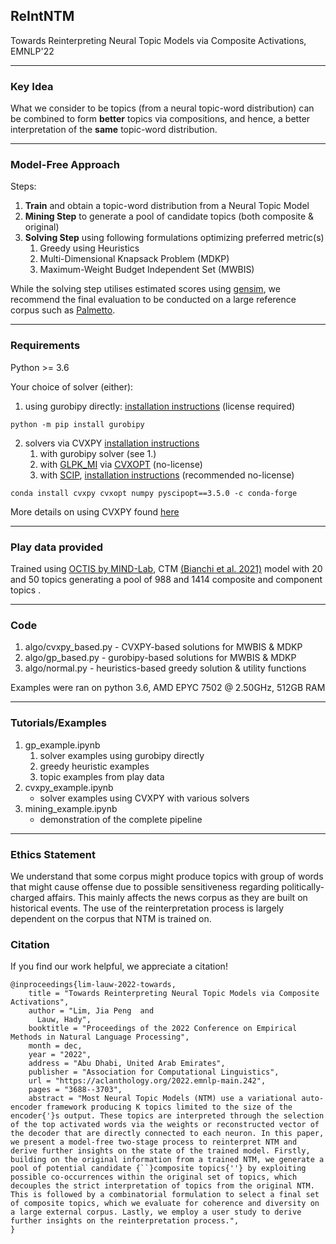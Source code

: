 

## ReIntNTM

Towards Reinterpreting Neural Topic Models via Composite Activations, EMNLP'22

---

### Key Idea

What we consider to be topics (from a neural topic-word distribution) can be combined to form **better** topics via compositions, and hence, a better interpretation of the **same** topic-word distribution.

---
### Model-Free Approach

Steps:

1. **Train** and obtain a topic-word distribution from a Neural Topic Model
2. **Mining Step** to generate a pool of candidate topics (both composite & original)
3. **Solving Step** using following formulations optimizing preferred metric(s)
	1. Greedy using Heuristics 
	2. Multi-Dimensional Knapsack Problem (MDKP)
	3. Maximum-Weight Budget Independent Set (MWBIS)

While the solving step utilises estimated scores using [gensim](https://radimrehurek.com/gensim/), we recommend the final evaluation to be conducted on a large reference corpus such as [Palmetto](https://github.com/dice-group/Palmetto).

---

### Requirements

Python >= 3.6

Your choice of solver (either):

1) using gurobipy directly: [installation instructions](https://www.gurobi.com/documentation/9.5/quickstart_linux/cs_using_pip_to_install_gr.html) (license required)

~~~
python -m pip install gurobipy
~~~
2) solvers via CVXPY [installation instructions](https://www.cvxpy.org/install/index.html)
	1. with gurobipy solver (see 1.)
	2. with [GLPK_MI](https://www.gnu.org/software/glpk/) via [CVXOPT](https://cvxopt.org/) (no-license)
	3. with [SCIP](www.scipopt.org), [installation instructions](https://www.cvxpy.org/examples/basic/mixed_integer_quadratic_program.html) (recommended no-license)
~~~
conda install cvxpy cvxopt numpy pyscipopt==3.5.0 -c conda-forge
~~~
More details on using CVXPY found [here](https://www.cvxpy.org/tutorial/advanced/index.html#mixed-integer-programs)

---
### Play data provided
Trained using [OCTIS by MIND-Lab](https://github.com/MIND-Lab/OCTIS/tree/master/octis), CTM [(Bianchi et al. 2021)](https://www.aclweb.org/anthology/2021.eacl-main.143/) model with 20 and 50 topics generating a  pool of 988 and 1414 composite and component topics .

---
### Code
1. algo/cvxpy_based.py - CVXPY-based solutions for MWBIS & MDKP
2. algo/gp_based.py - gurobipy-based solutions for MWBIS & MDKP
3. algo/normal.py - heuristics-based greedy solution & utility functions

Examples were ran on python 3.6, AMD EPYC 7502 @ 2.50GHz, 512GB RAM

---
### Tutorials/Examples
1. gp_example.ipynb
	1. solver examples using gurobipy directly
	2. greedy heuristic examples
	3. topic examples from play data
2. cvxpy_example.ipynb
	* solver examples using CVXPY with various solvers
3. mining_example.ipynb
	* demonstration of the complete pipeline
        
---
### Ethics Statement
We understand that some corpus might produce topics with group of words that might cause offense due to possible sensitiveness regarding politically-charged affairs. This mainly affects the news corpus as they are built on historical events. The use of the reinterpretation process is largely dependent on the corpus that NTM is trained on.

### Citation
If you find our work helpful, we appreciate a citation!
~~~
@inproceedings{lim-lauw-2022-towards,
    title = "Towards Reinterpreting Neural Topic Models via Composite Activations",
    author = "Lim, Jia Peng  and
      Lauw, Hady",
    booktitle = "Proceedings of the 2022 Conference on Empirical Methods in Natural Language Processing",
    month = dec,
    year = "2022",
    address = "Abu Dhabi, United Arab Emirates",
    publisher = "Association for Computational Linguistics",
    url = "https://aclanthology.org/2022.emnlp-main.242",
    pages = "3688--3703",
    abstract = "Most Neural Topic Models (NTM) use a variational auto-encoder framework producing K topics limited to the size of the encoder{'}s output. These topics are interpreted through the selection of the top activated words via the weights or reconstructed vector of the decoder that are directly connected to each neuron. In this paper, we present a model-free two-stage process to reinterpret NTM and derive further insights on the state of the trained model. Firstly, building on the original information from a trained NTM, we generate a pool of potential candidate {``}composite topics{''} by exploiting possible co-occurrences within the original set of topics, which decouples the strict interpretation of topics from the original NTM. This is followed by a combinatorial formulation to select a final set of composite topics, which we evaluate for coherence and diversity on a large external corpus. Lastly, we employ a user study to derive further insights on the reinterpretation process.",
}
~~~
